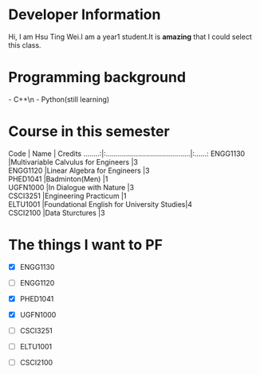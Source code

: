 <h1>Developer Information </h1>
Hi, I am Hsu Ting Wei.I am a year1 student.It is <strong>amazing</strong> that I could select this class.
<h1>Programming background</h1>
- C++\n
- Python(still learning)
<h1>Course in this semester</h1>

 Code    | Name                                      | Credits
........:|:..........................................|:......:
ENGG1130 |Multivariable Calvulus for Engineers       |3       
ENGG1120 |Linear Algebra for Engineers               |3       
PHED1041 |Badminton(Men)                             |1       
UGFN1000 |In Dialogue with Nature                    |3       
CSCI3251 |Engineering Practicum                      |1       
ELTU1001 |Foundational English for University Studies|4       
CSCI2100 |Data Sturctures                            |3       

<h1>The things I want to PF</h1>

- [x] ENGG1130
- [ ] ENGG1120
- [x] PHED1041
- [x] UGFN1000
- [ ] CSCI3251
- [ ] ELTU1001
- [ ] CSCI2100
                                                                                                                                                                                      

